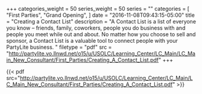 +++
categories_weight = 50
series_weight = 50
series = ""
categories = [
  "First Parties",
  "Grand Opening",
]
date = "2016-11-08T09:43:15-05:00"
title = "Creating a Contact List"
description = "A Contact List is a list of everyone you know – friends, family, coworkers, people you do business with and people you meet while out and about. No matter how you choose to sell and sponsor, a Contact List is a valuable tool to connect people with your PartyLite business. "
filetype = "pdf"
src = "http://partylite.vo.llnwd.net/o15/u/USOLC/Learning_Center/LC_Main/LC_Main_New_Consultant/First_Parties/Creating_A_Contact_List.pdf"
+++

{{< pdf src="http://partylite.vo.llnwd.net/o15/u/USOLC/Learning_Center/LC_Main/LC_Main_New_Consultant/First_Parties/Creating_A_Contact_List.pdf" >}}
